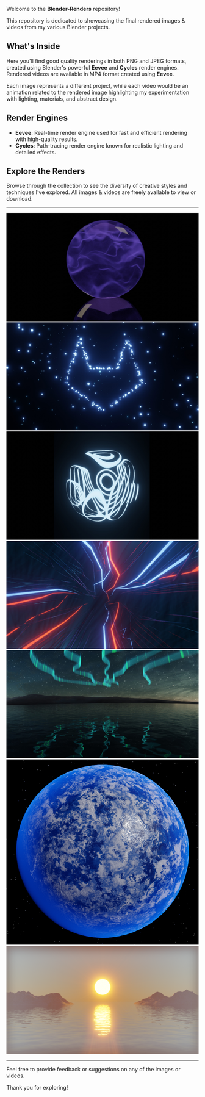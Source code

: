 Welcome to the **Blender-Renders** repository! 

This repository is dedicated to showcasing the final rendered images & videos from my various Blender projects.

## What's Inside
Here you'll find good quality renderings in both PNG and JPEG formats, created using Blender's powerful **Eevee** and **Cycles** render engines. Rendered videos are available in MP4 format created using **Eevee**.

Each image represents a different project, while each video would be an animation related to the rendered image highlighting my experimentation with lighting, materials, and abstract design.

## Render Engines
- **Eevee**: Real-time render engine used for fast and efficient rendering with high-quality results.
- **Cycles**: Path-tracing render engine known for realistic lighting and detailed effects.

## Explore the Renders
Browse through the collection to see the diversity of creative styles and techniques I've explored. All images & videos are freely available to view or download.
<hr>
<img src="/Plasma ball.jpg" alt="Plasma ball image">
<br> 
<img src="/optical illiusion.jpg" alt="Gitlab logo from particles image">
<br>
<img src="/Abstract1.jpg" alt=" ">
<br>
<img src="/Abstract2.jpg" alt=" ">
<br>
<img src="/Aurora.jpg" alt=" ">
<br>
<img src="/Ice planet.png" alt=" ">
<br>
<img src="/Sunset.png" alt=" ">
<hr>

Feel free to provide feedback or suggestions on any of the images or videos. 

Thank you for exploring!
